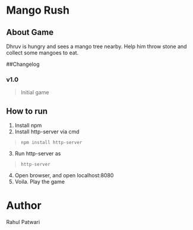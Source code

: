 # Mango Rush
## About Game
Dhruv is hungry and sees a mango tree nearby.
Help him throw stone and collect some mangoes to eat.

##Changelog
### v1.0
> Initial game

## How to run
1. Install npm
2. Install http-server via cmd 
> `npm install http-server`
3. Run http-server as
> `http-server`
4. Open browser, and open localhost:8080
5. Voila. Play the game

# Author
Rahul Patwari
